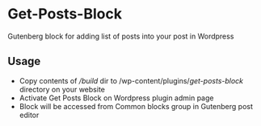 # Get-Posts-Block
 Gutenberg block for adding list of posts into your post in Wordpress

## Usage
* Copy contents of */build* dir to /wp-content/plugins/*get-posts-block* directory on your website
* Activate Get Posts Block on Wordpress plugin admin page 
* Block will be accessed from Common blocks group in Gutenberg post editor
